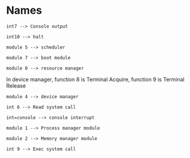 # Names


`int7 --> Console output`

`int10 --> halt`

`module 5 --> scheduler`

`module 7 --> boot module`

`module 0 --> resource manager`

In device manager, function 8 is Terminal Acquire, function 9 is Terminal Release

`module 4 --> device manager`

`int 6 --> Read system call`

`int=console --> console interrupt`

`module 1 --> Process manager module`

`module 2 --> Memory manager module`

`int 9 --> Exec system call`
